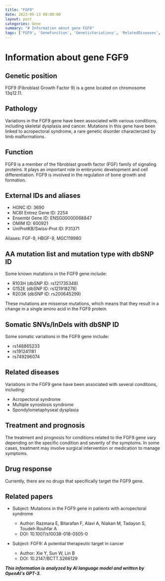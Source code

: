 ```yaml
---
title: "FGF9"
date: 2023-05-13 00:00:00
layout: post
categories: Gene
summary: "# Information about gene FGF9"
tags: ['FGF9', 'GeneFunction', 'GeneticVariations', 'RelatedDiseases', 'Treatment', 'Prognosis', 'DrugResponse', 'ResearchPapers']
---
```


# Information about gene FGF9

## Genetic position

FGF9 (Fibroblast Growth Factor 9) is a gene located on chromosome 13q12.11.

## Pathology

Variations in the FGF9 gene have been associated with various conditions, including skeletal dysplasia and cancer. Mutations in this gene have been linked to acropectoral syndrome, a rare genetic disorder characterized by limb malformations.

## Function

FGF9 is a member of the fibroblast growth factor (FGF) family of signaling proteins. It plays an important role in embryonic development and cell differentiation. FGF9 is involved in the regulation of bone growth and formation.

## External IDs and aliases

- HGNC ID: 3690
- NCBI Entrez Gene ID: 2254
- Ensembl Gene ID: ENSG00000068847
- OMIM ID: 600921
- UniProtKB/Swiss-Prot ID: P31371

Aliases: FGF-9, HBGF-9, MGC119980

## AA mutation list and mutation type with dbSNP ID

Some known mutations in the FGF9 gene include:

- R103H (dbSNP ID: rs121735348)
- G152E (dbSNP ID: rs121918278)
- R203K (dbSNP ID: rs200645299)

These mutations are missense mutations, which means that they result in a change in a single amino acid in the FGF9 protein.

## Somatic SNVs/InDels with dbSNP ID

Some somatic variations in the FGF9 gene include:

- rs148865233
- rs191241181
- rs749296074

## Related diseases

Variations in the FGF9 gene have been associated with several conditions, including:

- Acropectoral syndrome
- Multiple synostosis syndrome
- Spondylometaphyseal dysplasia

## Treatment and prognosis

The treatment and prognosis for conditions related to the FGF9 gene vary depending on the specific condition and severity of the symptoms. In some cases, treatment may involve surgical intervention or medication to manage symptoms.

## Drug response

Currently, there are no drugs that specifically target the FGF9 gene.

## Related papers

- Subject: Mutations in the FGF9 gene in patients with acropectoral syndrome
  - Author: Razmara E, Bitarafan F, Alavi A, Niakan M, Tadayon S, Toudeh Rouhfar A
  - DOI: 10.1007/s10038-018-0505-0

- Subject: FGF9: A potential therapeutic target in cancer
  - Author: Xie Y, Sun W, Lin B
  - DOI: 10.2147/BCTT.S266129

**_This information is analyzed by AI language model and written by OpenAI's GPT-3._**